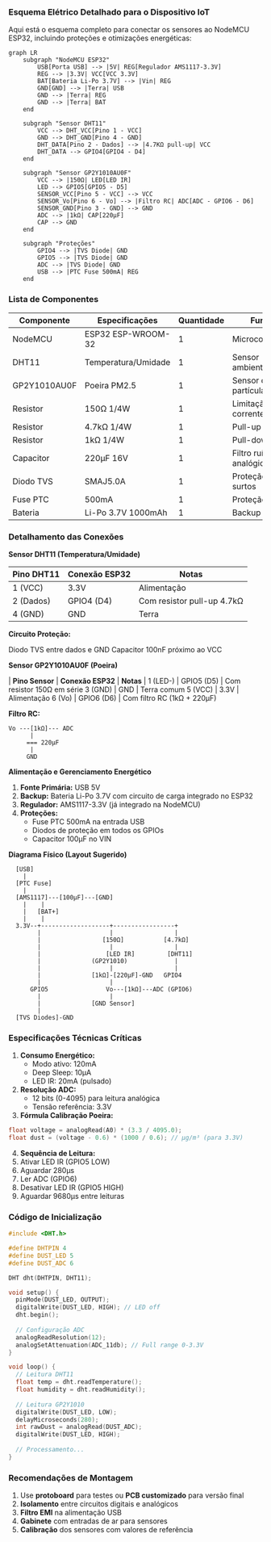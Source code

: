 ### Esquema Elétrico Detalhado para o Dispositivo IoT

Aqui está o esquema completo para conectar os sensores ao NodeMCU ESP32, incluindo proteções e otimizações energéticas:

```mermaid
graph LR
    subgraph "NodeMCU ESP32"
        USB[Porta USB] --> |5V| REG[Regulador AMS1117-3.3V]
        REG --> |3.3V| VCC[VCC 3.3V]
        BAT[Bateria Li-Po 3.7V] --> |Vin| REG
        GND[GND] --> |Terra| USB
        GND --> |Terra| REG
        GND --> |Terra| BAT
    end

    subgraph "Sensor DHT11"
        VCC --> DHT_VCC[Pino 1 - VCC]
        GND --> DHT_GND[Pino 4 - GND]
        DHT_DATA[Pino 2 - Dados] --> |4.7KΩ pull-up| VCC
        DHT_DATA --> GPIO4[GPIO4 - D4]
    end

    subgraph "Sensor GP2Y1010AU0F"
        VCC --> |150Ω| LED[LED IR]
        LED --> GPIO5[GPIO5 - D5]
        SENSOR_VCC[Pino 5 - VCC] --> VCC
        SENSOR_Vo[Pino 6 - Vo] --> |Filtro RC| ADC[ADC - GPIO6 - D6]
        SENSOR_GND[Pino 3 - GND] --> GND
        ADC --> |1kΩ| CAP[220μF]
        CAP --> GND
    end

    subgraph "Proteções"
        GPIO4 --> |TVS Diode| GND
        GPIO5 --> |TVS Diode| GND
        ADC --> |TVS Diode| GND
        USB --> |PTC Fuse 500mA| REG
    end
```

### Lista de Componentes

| **Componente** |	**Especificações** |	**Quantidade** |	**Função** |
|----------------|---------------------|-----------------|-------------|
NodeMCU | ESP32	ESP-WROOM-32 |	1	| Microcontrolador
DHT11	| Temperatura/Umidade |	1 | Sensor ambiental
GP2Y1010AU0F	| Poeira PM2.5 |	1	| Sensor de partículas
Resistor |	150Ω 1/4W |	1	| Limitação corrente LED IR
Resistor |	4.7kΩ 1/4W |	1	| Pull-up DHT11
Resistor |	1kΩ 1/4W |	1	| Pull-down ADC
Capacitor |	220μF 16V |	1	| Filtro ruído analógico
Diodo TVS |	SMAJ5.0A |	1	| Proteção contra surtos
Fuse PTC |	500mA |	1	| Proteção USB
Bateria |	Li-Po 3.7V 1000mAh |	1	| Backup energia

### Detalhamento das Conexões

**Sensor DHT11 (Temperatura/Umidade)**

| **Pino DHT11** |	**Conexão ESP32** |	**Notas** |
|----------------|--------------------|-----------|
1 (VCC)	| 3.3V	| Alimentação
2 (Dados)	| GPIO4 (D4)	| Com resistor pull-up 4.7kΩ
4 (GND)	| GND	| Terra

**Circuito Proteção:**

Diodo TVS entre dados e GND
Capacitor 100nF próximo ao VCC

**Sensor GP2Y1010AU0F (Poeira)**

| **Pino Sensor** |	**Conexão ESP32** |	**Notas** |
1 (LED-)	| GPIO5 (D5)	| Com resistor 150Ω em série
3 (GND)	| GND	| Terra comum
5 (VCC)	| 3.3V	| Alimentação
6 (Vo)	| GPIO6 (D6)	| Com filtro RC (1kΩ + 220μF)

**Filtro RC:**

```plaintext
Vo ---[1kΩ]--- ADC
      |
     === 220μF
      |
     GND
```

**Alimentação e Gerenciamento Energético**

1. **Fonte Primária:** USB 5V
2. **Backup:** Bateria Li-Po 3.7V com circuito de carga integrado no ESP32
3. **Regulador:** AMS1117-3.3V (já integrado na NodeMCU)
4. **Proteções:**
    - Fuse PTC 500mA na entrada USB
    - Diodos de proteção em todos os GPIOs
    - Capacitor 100μF no VIN

**Diagrama Físico (Layout Sugerido)**

```plaintext
  [USB] 
    |
  [PTC Fuse]
    |
  [AMS1117]---[100μF]---[GND]
    |    |
    |   [BAT+] 
    |    |
  3.3V--+-------------------+-----------------+
        |                   |                 |
        |                 [150Ω]           [4.7kΩ]
        |                   |                 |
        |                  [LED IR]         [DHT11]
        |              (GP2Y1010)             |
        |                   |                 |
        |              [1kΩ]-[220μF]-GND   GPIO4
        |                   |             
      GPIO5                Vo---[1kΩ]---ADC (GPIO6)
        |                   |
        |              [GND Sensor]
        |
  [TVS Diodes]-GND
```

### Especificações Técnicas Críticas

1. **Consumo Energético:**
    - Modo ativo: 120mA
    - Deep Sleep: 10μA
    - LED IR: 20mA (pulsado)
2. **Resolução ADC:**
    - 12 bits (0-4095) para leitura analógica
    - Tensão referência: 3.3V
3. **Fórmula Calibração Poeira:**
```cpp
float voltage = analogRead(A0) * (3.3 / 4095.0);
float dust = (voltage - 0.6) * (1000 / 0.6); // μg/m³ (para 3.3V)
```

4. **Sequência de Leitura:**
1. Ativar LED IR (GPIO5 LOW)
2. Aguardar 280μs
3. Ler ADC (GPIO6)
4. Desativar LED IR (GPIO5 HIGH)
5. Aguardar 9680μs entre leituras

### Código de Inicialização

```cpp
#include <DHT.h>

#define DHTPIN 4
#define DUST_LED 5
#define DUST_ADC 6

DHT dht(DHTPIN, DHT11);

void setup() {
  pinMode(DUST_LED, OUTPUT);
  digitalWrite(DUST_LED, HIGH); // LED off
  dht.begin();
  
  // Configuração ADC
  analogReadResolution(12);
  analogSetAttenuation(ADC_11db); // Full range 0-3.3V
}

void loop() {
  // Leitura DHT11
  float temp = dht.readTemperature();
  float humidity = dht.readHumidity();
  
  // Leitura GP2Y1010
  digitalWrite(DUST_LED, LOW);
  delayMicroseconds(280);
  int rawDust = analogRead(DUST_ADC);
  digitalWrite(DUST_LED, HIGH);
  
  // Processamento...
}
```

### Recomendações de Montagem

1. Use **protoboard** para testes ou **PCB customizado** para versão final
2. **Isolamento** entre circuitos digitais e analógicos
3. **Filtro EMI** na alimentação USB
4. **Gabinete** com entradas de ar para sensores
5. **Calibração** dos sensores com valores de referência
